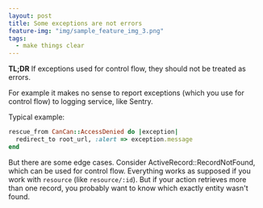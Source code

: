 ```yaml
---
layout: post
title: Some exceptions are not errors
feature-img: "img/sample_feature_img_3.png"
tags:
  - make things clear
---
```


**TL;DR** If exceptions used for control flow, they should not be treated as errors.

For example it makes no sense to report exceptions (which you use for control flow) to logging service, like Sentry.

Typical example:

```ruby
rescue_from CanCan::AccessDenied do |exception|
  redirect_to root_url, :alert => exception.message
end
```

But there are some edge cases. Consider ActiveRecord::RecordNotFound, which can be used for control flow. Everything works as supposed if you work with `resource` (like `resource/:id`). But if your action retrieves more than one record, you probably want to know which exactly entity wasn't found.
